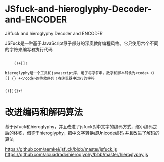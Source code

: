 # JSfuck-and-hieroglyphy-Decoder-and-ENCODER
JSfuck and hieroglyphy Decoder and  ENCODER

JSFuck是一种基于JavaScript原子部分的深奥教育编程风格。它只使用六个不同的字符来编写和执行代码

<code>
    ()+[]!
</code>

    hieroglyphy是一个工具和javascript库，用于将字符串，数字和脚本转换为<code>（）[] {} +</code>的等效序列！在浏览器中运行的字符
<code>
()[]{}+!
</code>

# 改进编码和解码算法

基于jsfuck和hieroglyphy，并且改进了jsfuck对中文字的编码方式，缩小编码之后的体积，借鉴于hieroglyphy，把中文字转换成Unicode编码
并且改进了解码的算法

<a href="https://github.com/aemkei/jsfuck/blob/master/jsfuck.js">https://github.com/aemkei/jsfuck/blob/master/jsfuck.js
        </a>
    <a
        href="https://github.com/alcuadrado/hieroglyphy/blob/master/hieroglyphy.js">https://github.com/alcuadrado/hieroglyphy/blob/master/hieroglyphy.js</a>
